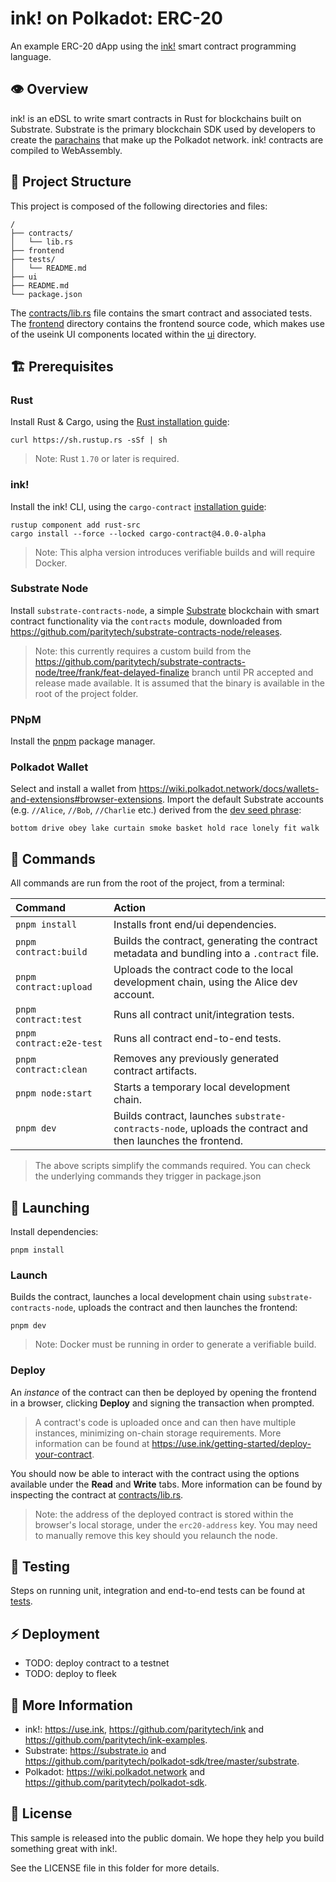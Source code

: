 # ink! on Polkadot: ERC-20
An example ERC-20 dApp using the [ink!](https://use.ink/) smart contract programming language.

##  👁️ Overview
ink! is an eDSL to write smart contracts in Rust for blockchains built on Substrate.
Substrate is the primary blockchain SDK used by developers to create the 
[parachains](https://wiki.polkadot.network/docs/learn-parachains-index) that make up the Polkadot network.
ink! contracts are compiled to WebAssembly.

## 🚀 Project Structure
This project is composed of the following directories and files:

```
/
├── contracts/
│   └── lib.rs
├── frontend
├── tests/
│   └── README.md
├── ui
├── README.md
└── package.json
```
The [contracts/lib.rs](./contracts/lib.rs) file contains the smart contract and associated tests. The [frontend](./frontend)
directory contains the frontend source code, which makes use of the useink UI components located within the [ui](./ui) directory.

## 🏗️ Prerequisites

### Rust

Install Rust & Cargo, using the [Rust installation guide](https://doc.rust-lang.org/cargo/getting-started/installation.html):
```shell
curl https://sh.rustup.rs -sSf | sh
```
> Note: Rust `1.70` or later is required.

### ink!

Install the ink! CLI, using the `cargo-contract` [installation guide](https://github.com/paritytech/cargo-contract#installation):
```shell
rustup component add rust-src
cargo install --force --locked cargo-contract@4.0.0-alpha
```
> Note: This alpha version introduces verifiable builds and will require Docker.

### Substrate Node

Install `substrate-contracts-node`, a simple [Substrate](https://github.com/paritytech/polkadot-sdk#polkadot-sdk) blockchain 
with smart contract functionality via the `contracts` module, downloaded from 
https://github.com/paritytech/substrate-contracts-node/releases. 
  >  Note: this currently requires a custom build from the 
  > https://github.com/paritytech/substrate-contracts-node/tree/frank/feat-delayed-finalize branch until PR accepted and 
  > release made available. It is assumed that the binary is available in the root of the project folder.

### PNpM
Install the [pnpm](https://pnpm.io/installation#using-a-standalone-script) package manager.

### Polkadot Wallet
Select and install a wallet from https://wiki.polkadot.network/docs/wallets-and-extensions#browser-extensions.
Import the default Substrate accounts (e.g. `//Alice`, `//Bob`, `//Charlie` etc.) derived from the 
[dev seed phrase]((https://github.com/paritytech/polkadot-sdk/blob/0c5dcca9e3cef6b2f456fccefd9f6c5e43444053/substrate/primitives/core/src/crypto.rs#L47)):

```bottom drive obey lake curtain smoke basket hold race lonely fit walk```

## 🧞 Commands

All commands are run from the root of the project, from a terminal:

| Command                  | Action                                                                                                     |
|:-------------------------|:-----------------------------------------------------------------------------------------------------------|
| `pnpm install`           | Installs front end/ui dependencies.                                                                        |
| `pnpm contract:build`    | Builds the contract, generating the contract metadata and bundling into a `.contract` file.                |
| `pnpm contract:upload`   | Uploads the contract code to the local development chain, using the Alice dev account.                     |
| `pnpm contract:test`     | Runs all contract unit/integration tests.                                                                  |
| `pnpm contract:e2e-test` | Runs all contract end-to-end tests.                                                                        |
| `pnpm contract:clean`    | Removes any previously generated contract artifacts.                                                       |
| `pnpm node:start`        | Starts a temporary local development chain.                                                                |
| `pnpm dev`               | Builds contract, launches `substrate-contracts-node`, uploads the contract and then launches the frontend. |

> The above scripts simplify the commands required. You can check the underlying commands they trigger in package.json

## 🚀 Launching

Install dependencies:
```shell
pnpm install
```

### Launch
Builds the contract, launches a local development chain using `substrate-contracts-node`, uploads the contract 
and then launches the frontend:
```shell
pnpm dev
```
> Note: Docker must be running in order to generate a verifiable build.

### Deploy
An _instance_ of the contract can then be deployed by opening the frontend in a browser, clicking **Deploy** and signing 
the transaction when prompted. 

> A contract's code is uploaded once and can then have multiple instances, minimizing on-chain 
storage requirements. More information can be found at https://use.ink/getting-started/deploy-your-contract.

You should now be able to interact with the contract using the options available under the **Read** and **Write** tabs.
More information can be found by inspecting the contract at [contracts/lib.rs](./contracts/lib.rs).

> Note: the address of the deployed contract is stored within the browser's local storage, under the `erc20-address` key.
> You may need to manually remove this key should you relaunch the node.


## 🧪 Testing
Steps on running unit, integration and end-to-end tests can be found at [tests](./tests).

## ⚡ Deployment
- TODO: deploy contract to a testnet
- TODO: deploy to fleek

## 👀 More Information
- ink!: https://use.ink, https://github.com/paritytech/ink and https://github.com/paritytech/ink-examples.
- Substrate: https://substrate.io and https://github.com/paritytech/polkadot-sdk/tree/master/substrate.
- Polkadot: https://wiki.polkadot.network and https://github.com/paritytech/polkadot-sdk.

## 🪪 License
This sample is released into the public domain. We hope they help you build something great with ink!.

See the LICENSE file in this folder for more details.